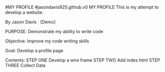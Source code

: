 #MY PROFILE
#jasondavis925.github.v0
MY PROFILE
This is my attempt to develop a website.

By Jason Davis · [Demo]

PURPOSE: Demonstrate my ability to write code

Objective: Improve my code writing skills

Goal: Develop a profile page

Contents:
STEP ONE Develop a wire frame
STEP TWO Add index.html
STEP THREE Collect Data

